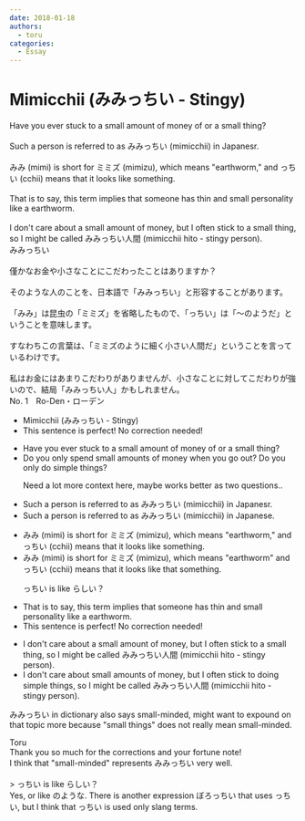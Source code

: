 ```yaml
---
date: 2018-01-18
authors:
  - toru
categories:
  - Essay
---
```


<h1 id="subject_show">Mimicchii (みみっちい - Stingy)</h1>
<div class="date" hidden>Jan 18, 2018 15:44</div>
<div id="post"><div id="body_show_ori">
Have you ever stuck to a small amount of money of or a small thing?<br/><br/>Such a person is referred to as みみっちい (mimicchii) in Japanesr.<br/><br/>みみ (mimi) is short for ミミズ (mimizu), which means "earthworm," and っちい (cchii) means that it looks like something.<br/><br/>That is to say, this term implies that someone has thin and small personality like a earthworm.<br/><br/>I don't care about a small amount of money, but I often stick to a small thing, so I might be called みみっちい人間 (mimicchii hito - stingy person).
</div></div>

<!-- more -->

<div id="post_ja"><div id="body_show_mo">
みみっちい<br/><br/>僅かなお金や小さなことにこだわったことはありますか？<br/><br/>そのような人のことを、日本語で「みみっちい」と形容することがあります。<br/><br/>「みみ」は昆虫の「ミミズ」を省略したもので、「っちい」は「〜のようだ」ということを意味します。<br/><br/>すなわちこの言葉は、「ミミズのように細く小さい人間だ」ということを言っているわけです。<br/><br/>私はお金にはあまりこだわりがありませんが、小さなことに対してこだわりが強いので、結局「みみっちい人」かもしれません。
</div></div>
<div id="block"><div class="first_name"> No. 1　<span class="just_name">Ro-Den・ローデン</span></div><div id="block2">
<ul class="correction_field">
<li class="incorrect">Mimicchii (みみっちい - Stingy)</li>
<li class="corrected perfect">This sentence is perfect! No correction needed!</li>
</ul>
<ul class="correction_field">
<li class="incorrect">Have you ever stuck to a small amount of money of or a small thing?</li>
<li class="corrected correct">
Do you only spend small amounts of money when you go out? Do you only do simple things?
<p class="correction_comment">Need a lot more context here, maybe works better as two questions..</p>
</li>
</ul>
<ul class="correction_field">
<li class="incorrect">Such a person is referred to as みみっちい (mimicchii) in Japanesr.</li>
<li class="corrected correct">
Such a person is referred to as みみっちい (mimicchii) in Japanes<span class="f_red">e</span>.
</li>
</ul>
<ul class="correction_field">
<li class="incorrect">みみ (mimi) is short for ミミズ (mimizu), which means "earthworm," and っちい (cchii) means that it looks like something.</li>
<li class="corrected correct">
みみ (mimi) is short for ミミズ (mimizu), which means "earthworm" and っちい (cchii) means that it looks like that something.
<p class="correction_comment">っちい is like らしい？</p>
</li>
</ul>
<ul class="correction_field">
<li class="incorrect">That is to say, this term implies that someone has thin and small personality like a earthworm.</li>
<li class="corrected perfect">This sentence is perfect! No correction needed!</li>
</ul>
<ul class="correction_field">
<li class="incorrect">I don't care about a small amount of money, but I often stick to a small thing, so I might be called みみっちい人間 (mimicchii hito - stingy person).</li>
<li class="corrected correct">
I don't care about small amounts of money, but I often stick to doing simple things, so I might be called みみっちい人間 (mimicchii hito - stingy person).
</li>
</ul>
<p class="comment_small">
 みみっちい in dictionary also says small-minded, might want to expound on that topic more because "small things" does not really mean small-minded.
</p>

</div><div class="name"><span class="just_name">Toru</span><br>
Thank you so much for the corrections and your fortune note!<br/>I think that "small-minded" represents みみっちい very well.<br/><br/>&gt; っちい is like らしい？<br/>Yes, or like のような. There is another expression ぼろっちい that uses っちい, but I think that っちい is used only slang terms.
</div>
</div>

